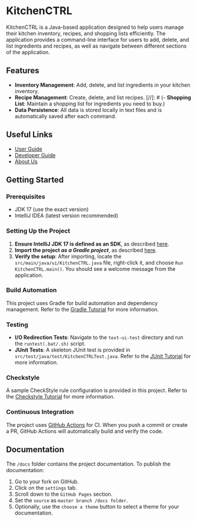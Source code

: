# KitchenCTRL

KitchenCTRL is a Java-based application designed to help users manage their kitchen inventory, recipes, and shopping lists efficiently. The application provides a command-line interface for users to add, delete, and list ingredients and recipes, as well as navigate between different sections of the application.

## Features

- **Inventory Management**: Add, delete, and list ingredients in your kitchen inventory.
- **Recipe Management**: Create, delete, and list recipes.
[//]: # (- **Shopping List**: Maintain a shopping list for ingredients you need to buy.)
- **Data Persistence**: All data is stored locally in text files and is automatically saved after each command.

## Useful Links

* [User Guide](UserGuide.md)
* [Developer Guide](DeveloperGuide.md)
* [About Us](AboutUs.md)

## Getting Started

### Prerequisites

- JDK 17 (use the exact version)
- IntelliJ IDEA (latest version recommended)

### Setting Up the Project

1. **Ensure IntelliJ JDK 17 is defined as an SDK**, as described [here](https://www.jetbrains.com/help/idea/sdk.html#set-up-jdk).
2. **Import the project _as a Gradle project_**, as described [here](https://se-education.org/guides/tutorials/intellijImportGradleProject.html).
3. **Verify the setup**: After importing, locate the `src/main/java/ui/KitchenCTRL.java` file, right-click it, and choose `Run KitchenCTRL.main()`. You should see a welcome message from the application.

### Build Automation

This project uses Gradle for build automation and dependency management. Refer to the [Gradle Tutorial](https://se-education.org/guides/tutorials/gradle.html) for more information.

### Testing

- **I/O Redirection Tests**: Navigate to the `text-ui-test` directory and run the `runtest(.bat/.sh)` script.
- **JUnit Tests**: A skeleton JUnit test is provided in `src/test/java/test/KitchenCTRLTest.java`. Refer to the [JUnit Tutorial](https://se-education.org/guides/tutorials/junit.html) for more information.

### Checkstyle

A sample CheckStyle rule configuration is provided in this project. Refer to the [Checkstyle Tutorial](https://se-education.org/guides/tutorials/checkstyle.html) for more information.

### Continuous Integration

The project uses [GitHub Actions](https://github.com/features/actions) for CI. When you push a commit or create a PR, GitHub Actions will automatically build and verify the code.

## Documentation

The `/docs` folder contains the project documentation. To publish the documentation:

1. Go to your fork on GitHub.
2. Click on the `settings` tab.
3. Scroll down to the `GitHub Pages` section.
4. Set the `source` as `master branch /docs folder`.
5. Optionally, use the `choose a theme` button to select a theme for your documentation.
